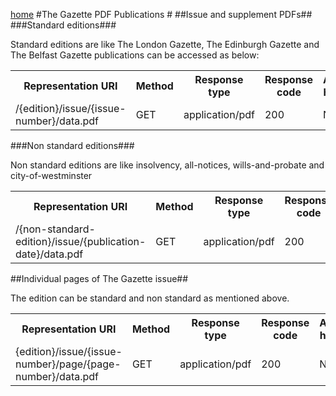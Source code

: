 [home](../home.html)
#The Gazette PDF Publications #
##Issue and supplement PDFs##
###Standard editions###
 
Standard editions are like The London Gazette, The Edinburgh Gazette and The Belfast Gazette publications can be accessed as below:

<table>
<tr>
	<th>Representation URI</th>
	<th>Method</th>
	<th>Response type</th>
	<th>Response code</th>
	<th>Accept header​</th>
</tr>
<tr>
	<td>/{edition}/issue/{issue-number}/data.pdf</td>
	<td>GET</td>
	<td>application/pdf</td>
	<td>200</td>
	<td>None</td>
</tr>
</table>

###Non standard editions###

Non standard editions are like insolvency, all-notices, wills-and-probate and city-of-westminster

<table>
<tr>
	<th>Representation URI</th>
	<th>Method</th>
	<th>Response type</th>
	<th>Response code</th>
	<th>Accept header​</th>
</tr>
<tr>
	<td>/{non-standard-edition}/issue/{publication-date}/data.pdf</td>
	<td>GET</td>
	<td>application/pdf</td>
	<td>200</td>
	<td>None</td>
</tr>
</table>

  

##Individual pages of The Gazette issue##

The edition can be standard and non standard as mentioned above.

<table>
<tr>
	<th>Representation URI</th>
	<th>Method</th>
	<th>Response type</th>
	<th>Response code</th>
	<th>Accept header​</th>
</tr>
<tr>
	<td>{edition}/issue/{issue-number}/page/{page-number}/data.pdf</td>
	<td>GET</td>
	<td>application/pdf</td>
	<td>200</td>
	<td>None</td>
</tr>
</table>








